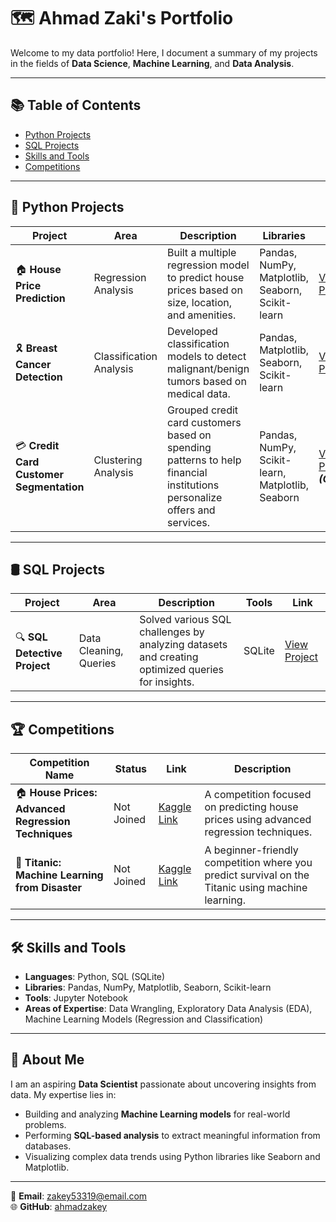 # 🗺 Ahmad Zaki's Portfolio  
Welcome to my data portfolio! Here, I document a summary of my projects in the fields of **Data Science**, **Machine Learning**, and **Data Analysis**.

---

## 📚 Table of Contents  
- [Python Projects](#python-projects)  
- [SQL Projects](#sql-projects)  
- [Skills and Tools](#skills-and-tools)  
- [Competitions](#competitions)  

---

## 🐍 Python Projects  

| Project                           | Area                     | Description                                                                                              | Libraries                                  | Link                                                                                   |
|-----------------------------------|--------------------------|----------------------------------------------------------------------------------------------------------|-------------------------------------------|----------------------------------------------------------------------------------------|
| 🏠 **House Price Prediction**     | Regression Analysis      | Built a multiple regression model to predict house prices based on size, location, and amenities.       | Pandas, NumPy, Matplotlib, Seaborn, Scikit-learn | [View Project](https://github.com/ahmadzakey/House-price-prediction-Multiple-Regression-) |
| 🎗️ **Breast Cancer Detection**   | Classification Analysis  | Developed classification models to detect malignant/benign tumors based on medical data.                | Pandas, Matplotlib, Seaborn, Scikit-learn | [View Project](https://github.com/ahmadzakey/Breast-cancer-detection-Classification-analysisis) |
| 💳 **Credit Card Customer Segmentation** | Clustering Analysis | Grouped credit card customers based on spending patterns to help financial institutions personalize offers and services. | Pandas, NumPy, Scikit-learn, Matplotlib, Seaborn | [View Project](https://github.com/ahmadzakey/Customer-Spending-Pattern-Clustering) **_(Ongoing)_** |

---

## 🛢️ SQL Projects  

| Project                           | Area                     | Description                                                                                              | Tools                                      | Link                                                                                   |
|-----------------------------------|--------------------------|----------------------------------------------------------------------------------------------------------|-------------------------------------------|----------------------------------------------------------------------------------------|
| 🔍 **SQL Detective Project**      | Data Cleaning, Queries   | Solved various SQL challenges by analyzing datasets and creating optimized queries for insights.         | SQLite                                    | [View Project](https://github.com/ahmadzakey/SQL-detective-project) |

---

## 🏆 Competitions  

| Competition Name                                         | Status      | Link                                                                                             | Description                                                                                               |
|----------------------------------------------------------|-------------|--------------------------------------------------------------------------------------------------|-----------------------------------------------------------------------------------------------------------|
| 🏠 **House Prices: Advanced Regression Techniques**      | Not Joined  | [Kaggle Link](https://www.kaggle.com/competitions/house-prices-advanced-regression-techniques)   | A competition focused on predicting house prices using advanced regression techniques.                   |
| 🚢 **Titanic: Machine Learning from Disaster**          | Not Joined  | [Kaggle Link](https://www.kaggle.com/competitions/titanic)                                        | A beginner-friendly competition where you predict survival on the Titanic using machine learning.          |

---

## 🛠️ Skills and Tools  
- **Languages**: Python, SQL (SQLite)  
- **Libraries**: Pandas, NumPy, Matplotlib, Seaborn, Scikit-learn  
- **Tools**: Jupyter Notebook  
- **Areas of Expertise**: Data Wrangling, Exploratory Data Analysis (EDA), Machine Learning Models (Regression and Classification)  

---

## 🌟 About Me  
I am an aspiring **Data Scientist** passionate about uncovering insights from data. My expertise lies in:  
- Building and analyzing **Machine Learning models** for real-world problems.  
- Performing **SQL-based analysis** to extract meaningful information from databases.  
- Visualizing complex data trends using Python libraries like Seaborn and Matplotlib.  

---

📧 **Email**: [zakey53319@email.com](mailto:zakey53319@email.com)  
🌐 **GitHub**: [ahmadzakey](https://github.com/ahmadzakey)
